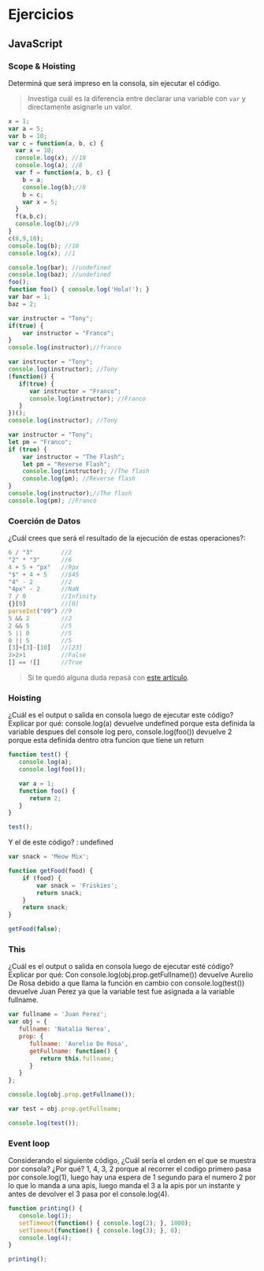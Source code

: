 
# Ejercicios

## JavaScript

### Scope & Hoisting

Determiná que será impreso en la consola, sin ejecutar el código.

> Investiga cuál es la diferencia entre declarar una variable con `var` y directamente asignarle un valor.

```javascript
x = 1;
var a = 5;
var b = 10;
var c = function(a, b, c) {
  var x = 10;
  console.log(x); //10
  console.log(a); //8
  var f = function(a, b, c) {
    b = a;
    console.log(b);//8
    b = c;
    var x = 5;
  }
  f(a,b,c);
  console.log(b);//9  
}
c(8,9,10);
console.log(b); //10
console.log(x); //1
```

```javascript
console.log(bar); //undefined
console.log(baz); //undefined
foo();
function foo() { console.log('Hola!'); }
var bar = 1;
baz = 2;
```

```javascript
var instructor = "Tony";
if(true) {
    var instructor = "Franco";
}
console.log(instructor);//franco
```

```javascript
var instructor = "Tony";
console.log(instructor); //Tony
(function() {
   if(true) {
      var instructor = "Franco";
      console.log(instructor); //Franco
   }
})();
console.log(instructor); //Tony
```
```javascript
var instructor = "Tony";
let pm = "Franco";
if (true) {
    var instructor = "The Flash";
    let pm = "Reverse Flash";
    console.log(instructor); //The flash
    console.log(pm); //Reverse flash
}
console.log(instructor);//The flash
console.log(pm); //Franco
```
### Coerción de Datos

¿Cuál crees que será el resultado de la ejecución de estas operaciones?:

```javascript
6 / "3"        //2
"2" * "3"      //6
4 + 5 + "px"   //9px
"$" + 4 + 5    //$45
"4" - 2        //2
"4px" - 2      //NaN
7 / 0          //Infinity
{}[0]          //[0]
parseInt("09") //9
5 && 2         //2
2 && 5         //5
5 || 0         //5
0 || 5         //5
[3]+[3]-[10]   //[23]
3>2>1          //False
[] == ![]      //True
```

> Si te quedó alguna duda repasá con [este artículo](http://javascript.info/tutorial/object-conversion).


### Hoisting

¿Cuál es el output o salida en consola luego de ejecutar este código? Explicar por qué:  console.log(a) devuelve undefined porque esta definida la variable despues del console log pero, console.log(foo()) devuelve 2 porque esta definida dentro otra funcion que tiene un return

```javascript
function test() {
   console.log(a);
   console.log(foo());

   var a = 1;
   function foo() {
      return 2;
   }
}

test();
```

Y el de este código? : undefined

```javascript
var snack = 'Meow Mix';

function getFood(food) {
    if (food) {
        var snack = 'Friskies';
        return snack;
    }
    return snack;
}

getFood(false);
```


### This

¿Cuál es el output o salida en consola luego de ejecutar esté código? Explicar por qué: Con console.log(obj.prop.getFullname()) devuelve Aurelio De Rosa debido a que llama la función en cambio con console.log(test()) devuelve Juan Perez ya que la variable test fue asignada a la variable fullname.

```javascript
var fullname = 'Juan Perez';
var obj = {
   fullname: 'Natalia Nerea',
   prop: {
      fullname: 'Aurelio De Rosa',
      getFullname: function() {
         return this.fullname;
      }
   }
};

console.log(obj.prop.getFullname());

var test = obj.prop.getFullname;

console.log(test()); 
```

### Event loop

Considerando el siguiente código, ¿Cuál sería el orden en el que se muestra por consola? ¿Por qué? 1, 4, 3, 2 porque al recorrer el codigo primero pasa por console.log(1), luego hay una espera de 1 segundo para el numero 2 por lo que lo manda a una apis, luego manda el 3 a la apis por un instante y antes de devolver el 3 pasa por el console.log(4).

```javascript
function printing() {
   console.log(1);
   setTimeout(function() { console.log(2); }, 1000);
   setTimeout(function() { console.log(3); }, 0);
   console.log(4);
}

printing();
```
